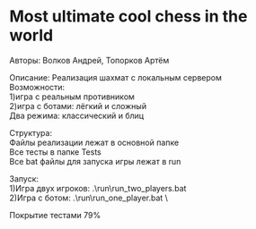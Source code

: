# Most ultimate cool chess in the world

Авторы: Волков Андрей, Топорков Артём


Описание:
Реализация шахмат с локальным сервером \
Возможности: \
1)игра с реальным противником \
2)игра с ботами: лёгкий и сложный \
Два режима: классический и блиц


Структура: \
Файлы реализации лежат в основной папке \
Все тесты в папке Tests \
Все bat файлы для запуска игры лежат в run

Запуск:\
1)Игра двух игроков:  .\run\run_two_players.bat \
2)Игра с ботом:   .\run\run_one_player.bat \

Покрытие тестами 79%
